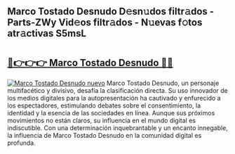 ## Marco Tostado Desnudo D𝚎sn𝚞dos filtr𝚊dos - Parts-ZWy Vid𝚎os filtr𝚊dos - N𝚞evas f𝚘tos atr𝚊ctivas S5msL

# <h2><a href="http://mb0o7b7.tromn.icu/?c=Marco+Tostado+Desnudo">🔗👉👉👉 Marco Tostado Desnudo 🔗🔗</a></h2>

[![Marco Tostado Desnudo nuevo](https://i.imgur.com/pEAQMta.gif)](http://mb0o7b7.tromn.icu/?c=Marco+Tostado+Desnudo)
Marco Tostado Desnudo, un personaje multifacético y divisivo, desafía la clasificación directa. Su uso innovador de los medios digitales para la autopresentación ha cautivado y enfurecido a los espectadores, estimulando debates sobre el consentimiento, la identidad y la esencia de las sociedades en línea. Aunque sus próximos movimientos no están claros, su influencia en el mundo digital es indiscutible. Con una determinación inquebrantable y un encanto innegable, la influencia de Marco Tostado Desnudo en la comunidad digital es profunda.
